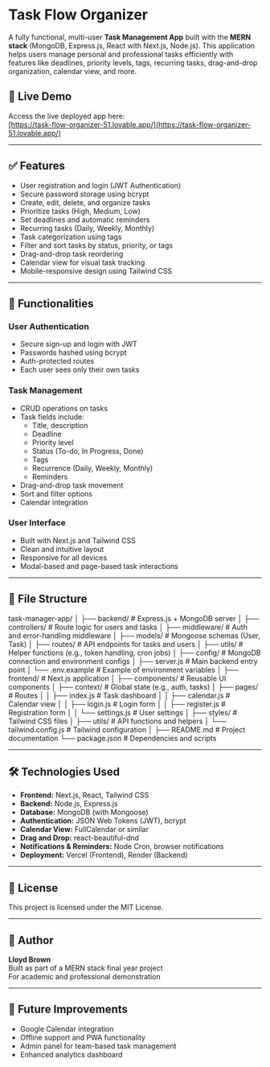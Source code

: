 # Task Flow Organizer

A fully functional, multi-user **Task Management App** built with the **MERN stack** (MongoDB, Express.js, React with Next.js, Node.js). This application helps users manage personal and professional tasks efficiently with features like deadlines, priority levels, tags, recurring tasks, drag-and-drop organization, calendar view, and more.

## 🚀 Live Demo

Access the live deployed app here:  
[https://task-flow-organizer-51.lovable.app/](https://task-flow-organizer-51.lovable.app/)

---

## ✅ Features

- User registration and login (JWT Authentication)
- Secure password storage using bcrypt
- Create, edit, delete, and organize tasks
- Prioritize tasks (High, Medium, Low)
- Set deadlines and automatic reminders
- Recurring tasks (Daily, Weekly, Monthly)
- Task categorization using tags
- Filter and sort tasks by status, priority, or tags
- Drag-and-drop task reordering
- Calendar view for visual task tracking
- Mobile-responsive design using Tailwind CSS

---

## 🔧 Functionalities

### User Authentication
- Secure sign-up and login with JWT
- Passwords hashed using bcrypt
- Auth-protected routes
- Each user sees only their own tasks

### Task Management
- CRUD operations on tasks
- Task fields include:
  - Title, description
  - Deadline
  - Priority level
  - Status (To-do, In Progress, Done)
  - Tags
  - Recurrence (Daily, Weekly, Monthly)
  - Reminders
- Drag-and-drop task movement
- Sort and filter options
- Calendar integration

### User Interface
- Built with Next.js and Tailwind CSS
- Clean and intuitive layout
- Responsive for all devices
- Modal-based and page-based task interactions

---

## 📁 File Structure

task-manager-app/
│
├── backend/ # Express.js + MongoDB server
│ ├── controllers/ # Route logic for users and tasks
│ ├── middleware/ # Auth and error-handling middleware
│ ├── models/ # Mongoose schemas (User, Task)
│ ├── routes/ # API endpoints for tasks and users
│ ├── utils/ # Helper functions (e.g., token handling, cron jobs)
│ ├── config/ # MongoDB connection and environment configs
│ ├── server.js # Main backend entry point
│ └── .env.example # Example of environment variables
│
├── frontend/ # Next.js application
│ ├── components/ # Reusable UI components
│ ├── context/ # Global state (e.g., auth, tasks)
│ ├── pages/ # Routes
│ │ ├── index.js # Task dashboard
│ │ ├── calendar.js # Calendar view
│ │ ├── login.js # Login form
│ │ ├── register.js # Registration form
│ │ └── settings.js # User settings
│ ├── styles/ # Tailwind CSS files
│ ├── utils/ # API functions and helpers
│ └── tailwind.config.js # Tailwind configuration
│
├── README.md # Project documentation
└── package.json # Dependencies and scripts


---

## 🛠️ Technologies Used

- **Frontend:** Next.js, React, Tailwind CSS
- **Backend:** Node.js, Express.js
- **Database:** MongoDB (with Mongoose)
- **Authentication:** JSON Web Tokens (JWT), bcrypt
- **Calendar View:** FullCalendar or similar
- **Drag and Drop:** react-beautiful-dnd
- **Notifications & Reminders:** Node Cron, browser notifications
- **Deployment:** Vercel (Frontend), Render (Backend)

---

## 📄 License

This project is licensed under the MIT License.

---

## 🙋 Author

**Lloyd Brown**  
Built as part of a MERN stack final year project  
For academic and professional demonstration

---

## 🧪 Future Improvements

- Google Calendar integration
- Offline support and PWA functionality
- Admin panel for team-based task management
- Enhanced analytics dashboard

